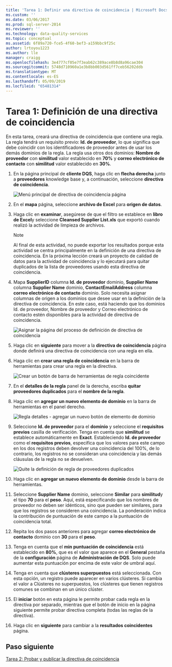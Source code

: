 ```yaml
---
title: 'Tarea 1: Definir una directiva de coincidencia | Microsoft Docs'
ms.custom: ''
ms.date: 03/06/2017
ms.prod: sql-server-2014
ms.reviewer: ''
ms.technology: data-quality-services
ms.topic: conceptual
ms.assetid: 6f89a720-fce5-4f60-bef3-a159bbc9f25c
author: lrtoyou1223
ms.author: lle
manager: craigg
ms.openlocfilehash: 3e4777cf05e7f3eab62c389ace8b8d8a96cae304
ms.sourcegitcommit: 5748d710960a1e3b8bb003d561ff7ceb56202ddb
ms.translationtype: MT
ms.contentlocale: es-ES
ms.lasthandoff: 05/09/2019
ms.locfileid: "65481314"
---
```

# <a name="task-1-defining-a-matching-policy"></a>Tarea 1: Definición de una directiva de coincidencia
  En esta tarea, creará una directiva de coincidencia que contiene una regla. La regla tendrá un requisito previo: **Id. de proveedor**, lo que significa que debe coincidir con los identificadores de proveedor antes de usar los demás dominios de la regla. La regla usa otros dos dominios: **Nombre de proveedor** con **similitud** valor establecido en **70%** y **correo electrónico de contacto** con **similitud** valor establecido en **30%**.  
  
1.  En la página principal de **cliente DQS**, haga clic en **flecha derecha** junto a **proveedores** knowledge base y, a continuación, seleccione **directiva de coincidencia**.  
  
     ![Menú principal de directiva de coincidencia página](../../2014/tutorials/media/et-definingamatchingpolicy-01.jpg "menú principal de directiva de coincidencia página")  
  
2.  En el **mapa** página, seleccione **archivo de Excel** para **origen de datos**.  
  
3.  Haga clic en **examinar**, asegúrese de que el filtro se establece en **libro de Excel**y seleccione **Cleansed Supplier List.xls** que exportó cuando realizó la actividad de limpieza de archivos.  
  
    > [!NOTE]  
    >  Al final de esta actividad, no puede exportar los resultados porque esta actividad se centra principalmente en la definición de una directiva de coincidencia. En la próxima lección creará un proyecto de calidad de datos para la actividad de coincidencia y lo ejecutará para quitar duplicados de la lista de proveedores usando esta directiva de coincidencia.  
  
4.  Mapa **SupplierID** columna **Id. de proveedor** dominio, **Supplier Name** columna **Supplier Name** dominio,  **ContactEmailAddress** columna **correo electrónico de contacto** dominio. Solo necesita asignar columnas de origen a los dominios que desee usar en la definición de la directiva de coincidencia. En este caso, está haciendo que los dominios Id. de proveedor, Nombre de proveedor y Correo electrónico de contacto estén disponibles para la actividad de directiva de coincidencia.  
  
     ![Asignar la página del proceso de definición de directiva de coincidencia](../../2014/tutorials/media/et-definingamatchingpolicy-02.jpg "asignar la página del proceso de definición de directiva de coincidencia")  
  
5.  Haga clic en **siguiente** para mover a la **directiva de coincidencia** página donde definirá una directiva de coincidencia con una regla en ella.  
  
6.  Haga clic en **crear una regla de coincidencia** en la barra de herramientas para crear una regla en la directiva.  
  
     ![Crear un botón de barra de herramientas de regla coincidente](../../2014/tutorials/media/et-definingamatchingpolicy-03.jpg "crear un botón de barra de herramientas de regla coincidente")  
  
7.  En el **detalles de la regla** panel de la derecha, escriba **quitar proveedores duplicados** para el **nombre de la regla**.  
  
8.  Haga clic en **agregar un nuevo elemento de dominio** en la barra de herramientas en el panel derecho.  
  
     ![Regla detalles - agregar un nuevo botón de elemento de dominio](../../2014/tutorials/media/et-definingamatchingpolicy-04.jpg "regla detalles - agregar un nuevo botón de elemento de dominio")  
  
9. Seleccione **Id. de proveedor** para el **dominio** y seleccione el **requisitos previos** casilla de verificación. Tenga en cuenta que **similitud** se establece automáticamente en **Exact**. Estableciendo **Id. de proveedor** como el **requisitos previos**, especifica que los valores para este campo en los dos registros deben devolver una coincidencia del 100%, de lo contrario, los registros no se consideran una coincidencia y las demás cláusulas de la regla no se devuelven.  
  
     ![Quite la definición de regla de proveedores duplicados](../../2014/tutorials/media/et-definingamatchingpolicy-05.jpg "quitar proveedores duplicados definición de regla")  
  
10. Haga clic en **agregar un nuevo elemento de dominio** desde la barra de herramientas.  
  
11. Seleccione **Supplier Name** dominio, seleccione **Similar** para **similitud**y el tipo **70** para el **peso**.  Aquí, está especificando que los nombres de proveedor no deben ser idénticos, sino que pueden ser similares, para que los registros se consideren una coincidencia. La ponderación indica la contribución de puntuación de este campo a la puntuación de coincidencia total.  
  
12. Repita los dos pasos anteriores para agregar **correo electrónico de contacto** dominio con **30** para el **peso**.  
  
13. Tenga en cuenta que el **min puntuación de coincidencia** está establecido en **80%**, que es el valor que aparece en el **General** pestaña de la **configuración** página de **Administración de DQS**. Solo puede aumentar esta puntuación por encima de este valor de umbral aquí.  
  
14. Tenga en cuenta que **clústeres superpuestos** está seleccionada. Con esta opción, un registro puede aparecer en varios clústeres. Si cambia el valor a Clústeres no superpuestos, los clústeres que tienen registros comunes se combinan en un único clúster.  
  
15. El **iniciar** botón en esta página le permite probar cada regla en la directiva por separado, mientras que el botón de inicio en la página siguiente permite probar directiva completa (todas las reglas de la directiva).  
  
16. Haga clic en **siguiente** para cambiar a la **resultados coincidentes** página.  
  
## <a name="next-step"></a>Paso siguiente  
 [Tarea 2: Probar y publicar la directiva de coincidencia](../../2014/tutorials/task-2-testing-and-publishing-the-matching-policy.md)  
  
  
